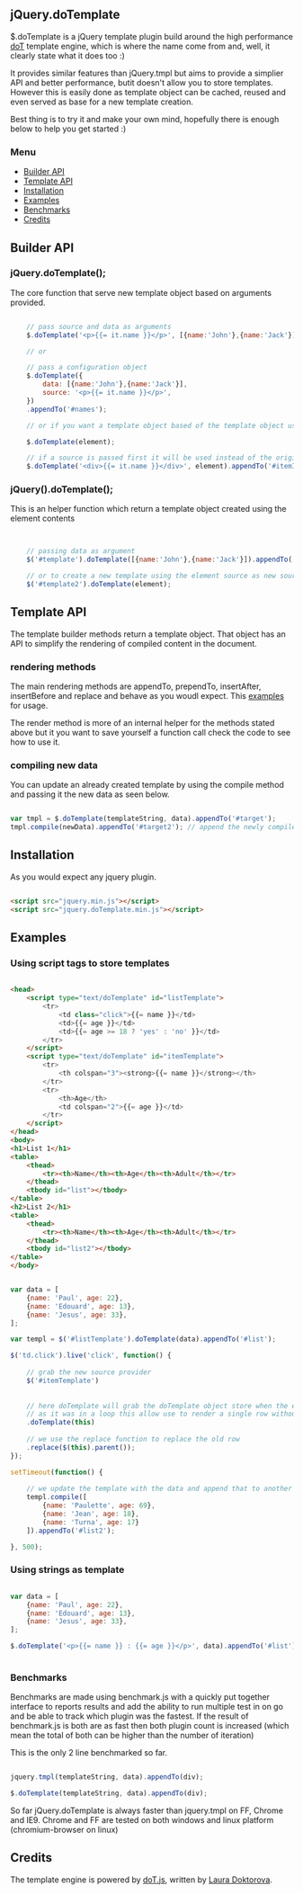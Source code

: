## jQuery.doTemplate

$.doTemplate is a jQuery template plugin build around the high performance [doT](#credits) template engine, which is where the name come from and, well, it clearly state what it does too :)

It provides similar features than jQuery.tmpl but aims to provide a simplier API and better performance, butit doesn't allow you to store templates. 
However this is easily done as template object can be cached, reused and even served as base for a new template creation.

Best thing is to try it and make your own mind, hopefully there is enough below to help you get started :)

### Menu

* [Builder API](#builder-api)
* [Template API](#template-api)
* [Installation](#installation)
* [Examples](#examples)
* [Benchmarks](#benchmarks)
* [Credits](#credits)

## Builder API

### jQuery.doTemplate();

The core function that serve new template object based on arguments provided.

```javascript

    // pass source and data as arguments
    $.doTemplate('<p>{{= it.name }}</p>', [{name:'John'},{name:'Jack'}]).appendTo('#names');

    // or

    // pass a configuration object
    $.doTemplate({
        data: [{name:'John'},{name:'Jack'}],
        source: '<p>{{= it.name }}</p>',
    })
    .appendTo('#names');

    // or if you want a template object based of the template object used to render an element

    $.doTemplate(element);

    // if a source is passed first it will be used instead of the original template
    $.doTemplate('<div>{{= it.name }}</div>', element).appendTo('#itemId');


```

### jQuery().doTemplate();

This is an helper function which return a template object created using the element contents

```javascript

    
    // passing data as argument
    $('#template').doTemplate([{name:'John'},{name:'Jack'}]).appendTo('#names');

    // or to create a new template using the element source as new source
    $('#template2').doTemplate(element);

```

## Template API

The template builder methods return a template object. That object has an API to simplify the rendering of compiled
content in the document.

### rendering methods

The main rendering methods are appendTo, prependTo, insertAfter, insertBefore and replace and behave as you woudl expect. This [examples](#examples) for usage.

The render method is more of an internal helper for the methods stated above but it you want to save yourself a function call check the code to see how to use it.

### compiling new data

You can update an already created template by using the compile method and passing it the new data as seen below.

```javascript

var tmpl = $.doTemplate(templateString, data).appendTo('#target');
tmpl.compile(newData).appendTo('#target2'); // append the newly compiled data to a new element

```

## Installation

As you would expect any jquery plugin.

```html

<script src="jquery.min.js"></script>
<script src="jquery.doTemplate.min.js"></script>

```

## Examples

### Using script tags to store templates

```html

<head>
    <script type="text/doTemplate" id="listTemplate">
        <tr>
            <td class="click">{{= name }}</td>
            <td>{{= age }}</td>
            <td>{{= age >= 18 ? 'yes' : 'no' }}</td>
        </tr>
    </script>
    <script type="text/doTemplate" id="itemTemplate">
        <tr>
            <th colspan="3"><strong>{{= name }}</strong></th>
        </tr>
        <tr>
            <th>Age</th>
            <td colspan="2">{{= age }}</td>
        </tr>
    </script>
</head>
<body>
<h1>List 1</h1>
<table>
    <thead>
        <tr><th>Name</th><th>Age</th><th>Adult</th></tr>
    </thead>
    <tbody id="list"></tbody>
</table>
<h2>List 2</h1>
<table>
    <thead>
        <tr><th>Name</th><th>Age</th><th>Adult</th></tr>
    </thead>
    <tbody id="list2"></tbody>
</table>
</body>

```

```javascript

var data = [
    {name: 'Paul', age: 22},
    {name: 'Edouard', age: 13},
    {name: 'Jesus', age: 33},
];

var templ = $('#listTemplate').doTemplate(data).appendTo('#list');

$('td.click').live('click', function() {
    
    // grab the new source provider
    $('#itemTemplate')
    
    
    // here doTemplate will grab the doTemplate object store when the element, this, was created and compile its data with the new source
    // as it was in a loop this allow use to render a single row without any hassle
    .doTemplate(this)
    
    // we use the replace function to replace the old row
    .replace($(this).parent());
});

setTimeout(function() {
    
    // we update the template with the data and append that to another element
    templ.compile([
        {name: 'Paulette', age: 69},
        {name: 'Jean', age: 18},
        {name: 'Turna', age: 17}
    ]).appendTo('#list2');

}, 500);

```

### Using strings as template

```javascript

var data = [
    {name: 'Paul', age: 22},
    {name: 'Edouard', age: 13},
    {name: 'Jesus', age: 33},
];

$.doTemplate('<p>{{= name }} : {{= age }}</p>', data).appendTo('#list');
	
```

### Benchmarks

Benchmarks are made using benchmark.js with a quickly put together interface to reports results and add the ability to run multiple
test in on go and be able to track which plugin was the fastest. If the result of benchmark.js is both are as fast then both plugin count
is increased (which mean the total of both can be higher than the number of iteration)

This is the only 2 line benchmarked so far.

```javascript

jquery.tmpl(templateString, data).appendTo(div);

$.doTemplate(templateString, data).appendTo(div);

```

So far jQuery.doTemplate is always faster than jquery.tmpl on FF, Chrome and IE9. 
Chrome and FF are tested on both windows and linux platform (chromium-browser on linux)

## Credits

The template engine is powered by [doT.js](http://olado.github.com/doT/), written by [Laura Doktorova](https://github.com/olado).
